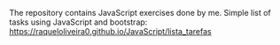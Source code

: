 The repository contains JavaScript exercises done by me.
Simple list of tasks using JavaScript and bootstrap:  https://raqueloliveira0.github.io/JavaScript/lista_tarefas
